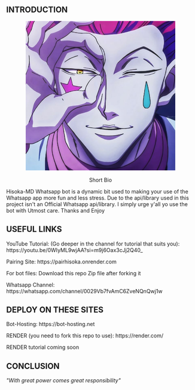 ## INTRODUCTION
<p align="center">
    <img src="./media/Bg.jpeg" alt="Hisoka-MD PFP" width="400">
</p>
<p align="center">Short Bio</p>
<p>Hisoka-MD Whatsapp bot is a dynamic bit used to making your use of the Whatsapp app more fun and less stress. Due to the api/library used in this project isn't an Official Whatsapp api/library. I simply urge y'all yo use the bot with Utmost care. Thanks and Enjoy</p>

## USEFUL LINKS 
<p>YouTube Tutorial: (Go deeper in the channel for tutorial that suits you): https://youtu.be/0WIyML9wjAA?si=m9j6Oax3cJj2Q40_ </p>
<p>Pairing Site: https://pairhisoka.onrender.com </p>
<p>For bot files: Download this repo Zip file after forking it</p>
<p>Whatsapp Channel: https://whatsapp.com/channel/0029Vb7fvAmC6ZveNQnQwj1w </p>

## DEPLOY ON THESE SITES
<p>Bot-Hosting: https://bot-hosting.net </p>
<p>RENDER (you need to fork this repo to use): https://render.com/ </p>
<p>RENDER tutorial coming soon</p>

## CONCLUSION
<p>
    <i>"With great power comes great responsibility"</i>
</p
